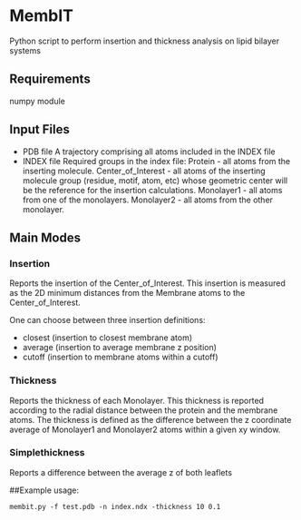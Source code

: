 # MembIT

Python script to perform insertion and thickness analysis on lipid bilayer systems

## Requirements
numpy module

## Input Files
- PDB file
A trajectory comprising all atoms included in the INDEX file
- INDEX file
Required groups in the index file:
Protein - all atoms from the inserting molecule.
Center_of_Interest - all atoms of the inserting molecule group
          (residue, motif, atom, etc) whose geometric center will
          be the reference for the insertion calculations.
Monolayer1 - all atoms from one of the monolayers.
Monolayer2 - all atoms from the other monolayer.

## Main Modes
### Insertion
Reports the insertion of the Center_of_Interest.
This insertion is measured as the 2D minimum distances
from the Membrane atoms to the Center_of_Interest.

One can choose between three insertion definitions:
- closest (insertion to closest membrane atom)
- average (insertion to average membrane z position)
- cutoff  (insertion to membrane atoms within a cutoff)

### Thickness
Reports the thickness of each Monolayer.
This thickness is reported according to the radial distance between
the protein and the membrane atoms.
The thickness is defined as the difference between the z coordinate
average of Monolayer1 and Monolayer2 atoms within a given xy window.

### Simplethickness
Reports a difference between the average z of both leaflets


##Example usage:
```
membit.py -f test.pdb -n index.ndx -thickness 10 0.1
```